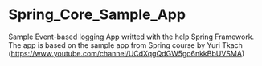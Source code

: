 # Spring_Core_Sample_App
Sample Event-based logging App writted with the help Spring Framework. 
The app is based on the sample app from Spring course by Yuri Tkach (https://www.youtube.com/channel/UCdXqgQdGW5go6nkkBbUVSMA)
